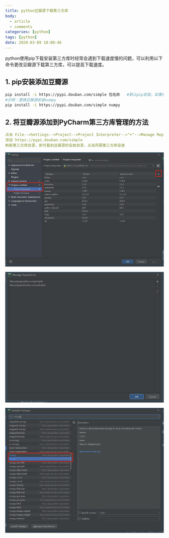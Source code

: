 ```yaml
---
title: python豆瓣源下载第三方库
body:
  - article
  - comments
categories: [python]
tags: [python]
date: 2020-03-09 18:08:46
---
```


python使用pip下载安装第三方库时经常会遇到下载速度慢的问题，可以利用以下命令更改豆瓣源下载第三方库，可以提高下载速度。

<!-- more -->

<meta name="referrer" content="no-referrer"/>

## 1. pip安装添加豆瓣源

```bash
pip install -i https://pypi.douban.com/simple 包名称	#默认pip安装，如果使用python3，需要替换为pip3
#示例：更换豆瓣源安装numpy
pip install -i https://pypi.douban.com/simple numpy
```

## 2. 将豆瓣源添加到PyCharm第三方库管理的方法

```yaml
点击 File-->Settings-->Project-->Project Interpreter-->"+"-->Manage Repositories
添加 https://pypi.douban.com/simple 
刷新第三方库目录，即可看到豆瓣源的安装目录，点击所需第三方库安装
```

![1](python豆瓣源下载第三方库/微信截图_20200311213838.jpg)

![2](python豆瓣源下载第三方库/微信截图_20200311213613.jpg)

![3](python豆瓣源下载第三方库/微信截图_20200311213916.jpg)